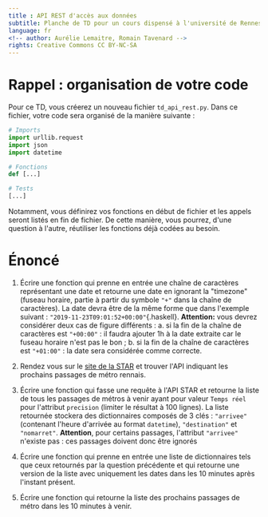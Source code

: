 ```yaml
---
title : API REST d'accès aux données
subtitle: Planche de TD pour un cours dispensé à l'université de Rennes 2
language: fr
<!-- author: Aurélie Lemaitre, Romain Tavenard -->
rights: Creative Commons CC BY-NC-SA
---
```


# Rappel : organisation de votre code

Pour ce TD, vous créerez un nouveau fichier `td_api_rest.py`.
Dans ce fichier, votre code sera organisé de la manière suivante :

```python
# Imports
import urllib.request
import json
import datetime

# Fonctions
def [...]

# Tests
[...]
```

Notamment, vous définirez vos fonctions en début de fichier et les appels
seront listés en fin de fichier. De cette manière, vous pourrez, d'une question
à l'autre, réutiliser les fonctions déjà codées au besoin.


# Énoncé

1. Écrire une fonction qui prenne en entrée une chaîne de caractères
représentant une date et retourne une date en ignorant la "timezone"
(fuseau horaire, partie à partir du symbole `"+"` dans la chaîne de caractères).
La date devra être de la même forme que dans l'exemple
suivant : `"2019-11-23T09:01:52+00:00"`{.haskell}.
**Attention:** vous devrez considérer deux cas de figure différents :
    a. si la fin de la chaîne de caractères est `"+00:00"` : il faudra ajouter 1h à
    la date extraite car le fuseau horaire n'est pas le bon ;
    b. si la fin de la chaîne de caractères est `"+01:00"` : la date sera
    considérée comme correcte.

2. Rendez vous sur le [site de la STAR](https://data.explore.star.fr/explore/)
et trouver l'API indiquant les prochains passages de métro rennais.


3. Écrire une fonction qui fasse une requête à l'API STAR et retourne
la liste de tous les passages de métros à venir ayant pour valeur
`Temps réel` pour l'attribut `precision` (limiter le résultat à 100 lignes).
La liste retournée stockera des dictionnaires composés de 3 clés :
`"arrivee"` (contenant l'heure d'arrivée au format `datetime`), `"destination"`
et `"nomarret"`.
**Attention**, pour certains passages, l'attribut `"arrivee"` n'existe pas :
ces passages doivent donc être ignorés


4. Écrire une fonction qui prenne en entrée une liste de dictionnaires
tels que ceux retournés par la question précédente et qui retourne une version
de la liste avec uniquement les dates dans les 10 minutes après l'instant
présent.

5. Écrire une fonction qui retourne la liste des prochains passages de métro
dans les 10 minutes à venir.
